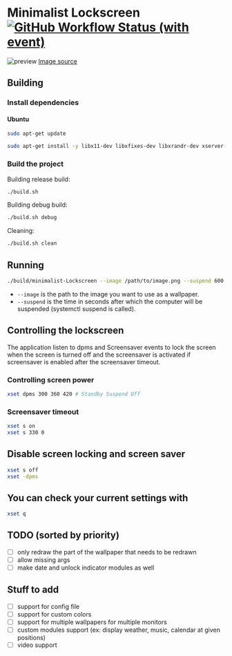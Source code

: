 # Minimalist Lockscreen [![GitHub Workflow Status (with event)](https://img.shields.io/github/actions/workflow/status/flipflop133/minimalist-lockscreen/makefile.yml)](https://github.com/flipflop133/minimalist-lockscreen/actions)

![preview](https://github.com/flipflop133/minimalist-lockscreen/assets/48946818/c769b087-acac-4729-bb36-7a4d9008b677)
[Image source](https://unsplash.com/photos/person-sitting-inside-restaurant-zlABb6Gke24)

## Building

### Install dependencies

#### Ubuntu

```bash
sudo apt-get update
```

```bash
sudo apt-get install -y libx11-dev libxfixes-dev libxrandr-dev xserver-xorg-dev libxinerama-dev libpam0g-dev libxft-dev
```

### Build the project

Building release build:

```bash
./build.sh
```

Building debug build:

```bash
./build.sh debug
```

Cleaning:

```bash
./build.sh clean
```

## Running

```bash
./build/minimalist-Lockscreen --image /path/to/image.png --suspend 600
```

- `--image` is the path to the image you want to use as a wallpaper.
- `--suspend` is the time in seconds after which the computer will be suspended (systemctl suspend is called).

## Controlling the lockscreen

The application listen to dpms and Screensaver events to lock the screen when the screen is turned off and the screensaver is activated if screensaver is enabled after the screensaver timeout.

### Controlling screen power

```sh
xset dpms 300 360 420 # Standby Suspend Off
```

### Screensaver timeout

```sh
xset s on
xset s 330 0
```

## Disable screen locking and screen saver

```bash
xset s off
xset -dpms
```

## You can check your current settings with

```sh
xset q
```

## TODO (sorted by priority)

- [ ] only redraw the part of the wallpaper that needs to be redrawn
- [ ] allow missing args
- [ ] make date and unlock indicator modules as well

## Stuff to add

- [ ] support for config file
- [ ] support for custom colors
- [ ] support for multiple wallpapers for multiple monitors
- [ ] custom modules support (ex: display weather, music, calendar at given positions)
- [ ] video support
